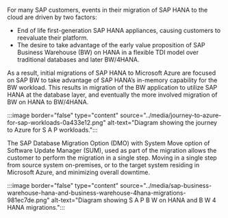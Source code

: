 For many SAP customers, events in their migration of SAP HANA to the cloud are driven by two factors:

- End of life first-generation SAP HANA appliances, causing customers to reevaluate their platform.
- The desire to take advantage of the early value proposition of SAP Business Warehouse (BW) on HANA in a flexible TDI model over traditional databases and later BW/4HANA.

As a result, initial migrations of SAP HANA to Microsoft Azure are focused on SAP BW to take advantage of SAP HANA’s in-memory capability for the BW workload. This results in migration of the BW application to utilize SAP HANA at the database layer, and eventually the more involved migration of BW on HANA to BW/4HANA.

:::image border="false" type="content" source="../media/journey-to-azure-for-sap-workloads-0a433e12.png" alt-text="Diagram showing the journey to Azure for S A P workloads.":::

The SAP Database Migration Option (DMO) with System Move option of Software Update Manager (SUM), used as part of the migration allows the customer to perform the migration in a single step. Moving in a single step from source system on-premises, or to the target system residing in Microsoft Azure, and minimizing overall downtime.

:::image border="false" type="content" source="../media/sap-business-warehouse-hana-and-business-warehouse-4hana-migrations-981ec7de.png" alt-text="Diagram showing S A P B W on HANA and B W 4 HANA migrations.":::
